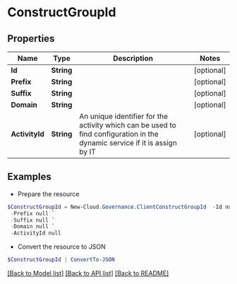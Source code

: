# ConstructGroupId
## Properties

Name | Type | Description | Notes
------------ | ------------- | ------------- | -------------
**Id** | **String** |  | [optional] 
**Prefix** | **String** |  | [optional] 
**Suffix** | **String** |  | [optional] 
**Domain** | **String** |  | [optional] 
**ActivityId** | **String** | An unique identifier for the activity which can be used to find configuration in the dynamic service if it is assign by IT | [optional] 

## Examples

- Prepare the resource
```powershell
$ConstructGroupId = New-Cloud.Governance.ClientConstructGroupId  -Id null `
 -Prefix null `
 -Suffix null `
 -Domain null `
 -ActivityId null
```

- Convert the resource to JSON
```powershell
$ConstructGroupId | ConvertTo-JSON
```

[[Back to Model list]](../README.md#documentation-for-models) [[Back to API list]](../README.md#documentation-for-api-endpoints) [[Back to README]](../README.md)

